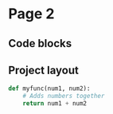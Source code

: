 # Page 2

## Code blocks

## Project layout

``` py linenums="1" hl_lines="2 3"
def myfunc(num1, num2):
    # Adds numbers together
    return num1 + num2
```
